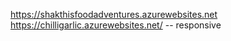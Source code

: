 https://shakthisfoodadventures.azurewebsites.net
https://chilligarlic.azurewebsites.net/  -- responsive

